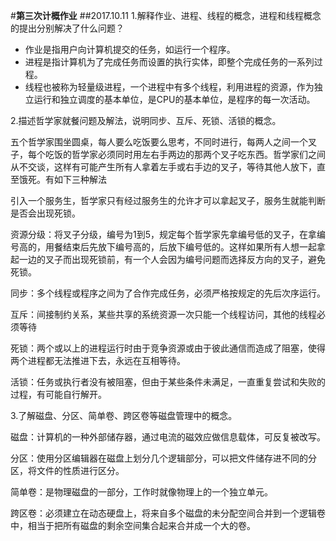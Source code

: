 #**第三次计概作业**
##2017.10.11
1.解释作业、进程、线程的概念，进程和线程概念的提出分别解决了什么问题？

- 作业是指用户向计算机提交的任务，如运行一个程序。
- 进程是指计算机为了完成任务而设置的执行实体，即整个完成任务的一系列过程。
- 线程也被称为轻量级进程，一个进程中有多个线程，利用进程的资源，作为独立运行和独立调度的基本单位，是CPU的基本单位，是程序的每一次活动。

2.描述哲学家就餐问题及解法，说明同步、互斥、死锁、活锁的概念。

五个哲学家围坐圆桌，每人要么吃饭要么思考，不同时进行，每两人之间一个叉子，每个吃饭的哲学家必须同时用左右手两边的那两个叉子吃东西。哲学家们之间从不交谈，这样有可能产生所有人拿着左手或右手边的叉子，等待其他人放下，直至饿死。有如下三种解法

引入一个服务生，哲学家只有经过服务生的允许才可以拿起叉子，服务生就能判断是否会出现死锁。

资源分级：将叉子分级，编号为1到5，规定每个哲学家先拿编号低的叉子，在拿编号高的，用餐结束后先放下编号高的，后放下编号低的。这样如果所有人想一起拿起一边的叉子而出现死锁前，有一个人会因为编号问题而选择反方向的叉子，避免死锁。

同步：多个线程或程序之间为了合作完成任务，必须严格按规定的先后次序运行。

互斥：间接制约关系，某些共享的系统资源一次只能一个线程访问，其他的线程必须等待

死锁：两个或以上的进程运行时由于竞争资源或由于彼此通信而造成了阻塞，使得两个进程都无法推进下去，永远在互相等待。

活锁：任务或执行者没有被阻塞，但由于某些条件未满足，一直重复尝试和失败的过程，有可能自行解开。

3.了解磁盘、分区、简单卷、跨区卷等磁盘管理中的概念。

磁盘：计算机的一种外部储存器，通过电流的磁效应做信息载体，可反复被改写。

分区：使用分区编辑器在磁盘上划分几个逻辑部分，可以把文件储存进不同的分区，将文件的性质进行区分。

简单卷：是物理磁盘的一部分，工作时就像物理上的一个独立单元。

跨区卷：必须建立在动态硬盘上，将来自多个磁盘的未分配空间合并到一个逻辑卷中，相当于把所有磁盘的剩余空间集合起来合并成一个大的卷。

